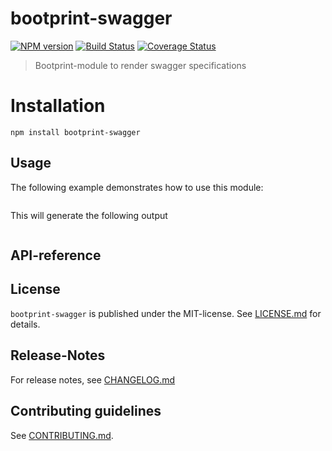 # bootprint-swagger 

[![NPM version](https://badge.fury.io/js/bootprint-swagger.svg)](http://badge.fury.io/js/bootprint-swagger)
[![Build Status](https://travis-ci.org/nknapp/bootprint-swagger.svg?branch=master)](https://travis-ci.org/nknapp/bootprint-swagger)
[![Coverage Status](https://img.shields.io/coveralls/nknapp/bootprint-swagger.svg)](https://coveralls.io/r/nknapp/bootprint-swagger)

> Bootprint-module to render swagger specifications


# Installation

```
npm install bootprint-swagger
```

 
## Usage

The following example demonstrates how to use this module:

```js

```

This will generate the following output

```

```

##  API-reference




## License

`bootprint-swagger` is published under the MIT-license. 
See [LICENSE.md](LICENSE.md) for details.

## Release-Notes
 
For release notes, see [CHANGELOG.md](CHANGELOG.md)
 
## Contributing guidelines

See [CONTRIBUTING.md](CONTRIBUTING.md).